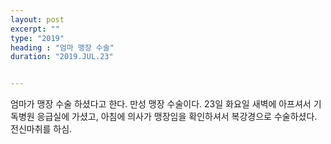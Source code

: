 ```yaml
---
layout: post
excerpt: ""
type: "2019"
heading : "엄마 맹장 수술"
duration: "2019.JUL.23"


---
```


엄마가 맹장 수술 하셨다고 한다. 만성 맹장 수술이다. 23일 화요일 새벽에 아프셔서 기독병원 응급실에 가셨고, 아침에 의사가 맹장임을 확인하셔서 복강경으로 수술하셨다. 전신마취를 하심. 